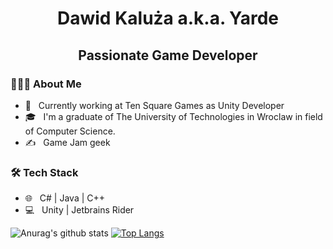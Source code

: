 <h1 align="center">Dawid Kaluża a.k.a. Yarde</h1>

<h2 align="center">Passionate Game Developer 
  <a href="https://www.linkedin.com/in/dawid-kaluza/" alt="linkedin"></a>
</h2>

<h3> 👨🏻‍💻 About Me </h3>

- 🔭 &nbsp; Currently working at Ten Square Games as Unity Developer
- 🎓 &nbsp; I'm a graduate of The University of Technologies in Wroclaw in field of Computer Science.
- ✍️ &nbsp; Game Jam geek

<h3>🛠 Tech Stack</h3>

- 🌐 &nbsp; C# | Java | C++
- 💻 &nbsp; Unity | Jetbrains Rider


![Anurag's github stats](https://github-readme-stats.vercel.app/api?username=Yarde&show_icons=true&theme=radical)
[![Top Langs](https://github-readme-stats.vercel.app/api/top-langs/?username=Yarde&layout=compact&text_color=daf7dc&bg_color=151515)](https://github.com/devSouvik/github-readme-stats)
